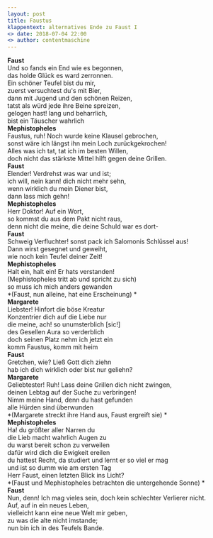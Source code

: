 ```yaml
---
layout: post
title: Faustus
klappentext: alternatives Ende zu Faust I
<> date: 2018-07-04 22:00
<> author: contentmaschine
---
```


**Faust**  
Und so fands ein End wie es begonnen,  
das holde Glück es ward zerronnen.  
Ein schöner Teufel bist du mir,  
zuerst versuchtest du's mit Bier,  
dann mit Jugend und den schönen Reizen,  
tatst als würd jede ihre Beine spreizen,  
gelogen hast! lang und beharrlich,  
bist ein Täuscher wahrlich    
**Mephistopheles**  
Faustus, ruh! Noch wurde keine Klausel gebrochen,  
sonst wäre ich längst ihn mein Loch zurückgekrochen!  
Alles was ich tat, tat ich im besten Willen,  
doch nicht das stärkste Mittel hilft gegen deine Grillen.    
**Faust**  
Elender! Verdrehst was war und ist;  
ich will, nein kann! dich nicht mehr sehn,  
wenn wirklich du mein Diener bist,  
dann lass mich gehn!    
**Mephistopheles**  
Herr Doktor! Auf ein Wort,  
so kommst du aus dem Pakt nicht raus,  
denn nicht die meine, die deine Schuld war es dort-    
**Faust**  
Schweig Verfluchter! sonst pack ich Salomonis Schlüssel aus!  
Dann wirst gesegnet und geweiht,  
wie noch kein Teufel deiner Zeit!    
**Mephistopheles**  
Halt ein, halt ein! Er hats verstanden!  
(Mephistopheles tritt ab und spricht zu sich)  
so muss ich mich anders gewanden    
 *(Faust, nun alleine, hat eine Erscheinung) *    
**Margarete**  
Liebster! Hinfort die böse Kreatur  
Konzentrier dich auf die Liebe nur  
die meine, ach! so unumsterblich [sic!]  
des Gesellen Aura so verderblich  
doch seinen Platz nehm ich jetzt ein  
komm Faustus, komm mit heim    
**Faust**  
Gretchen, wie? Ließ Gott dich ziehn  
hab ich dich wirklich oder bist nur geliehn?    
**Margarete**  
Geliebtester! Ruh! Lass deine Grillen dich nicht zwingen,  
deinen Lebtag auf der Suche zu verbringen!  
Nimm meine Hand, denn du hast gefunden  
alle Hürden sind überwunden    
 *(Margarete streckt ihre Hand aus, Faust ergreift sie) *    
**Mephistopheles**  
Ha! du größter aller Narren du  
die Lieb macht wahrlich Augen zu  
du warst bereit schon zu verweilen  
dafür wird dich die Ewigkeit ereilen  
du hattest Recht, da studiert und lernt er so viel er mag  
und ist so dumm wie am ersten Tag  
Herr Faust, einen letzten Blick ins Licht?    
 *(Faust und Mephistopheles betrachten die untergehende Sonne) *    
**Faust**  
Nun, denn! Ich mag vieles sein, doch kein schlechter Verlierer nicht.  
Auf, auf in ein neues Leben,  
vielleicht kann eine neue Welt mir geben,  
zu was die alte nicht imstande;  
nun bin ich in des Teufels Bande.  
